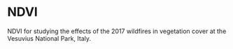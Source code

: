 # NDVI
NDVI for studying the effects of the 2017 wildfires in vegetation cover at the Vesuvius National Park, Italy. 
